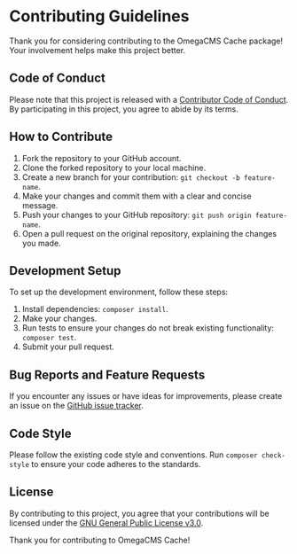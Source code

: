 # Contributing Guidelines

Thank you for considering contributing to the OmegaCMS Cache package! Your involvement helps make this project better.

## Code of Conduct

Please note that this project is released with a [Contributor Code of Conduct](CODE_OF_CONDUCT.md). By participating in this project, you agree to abide by its terms.

## How to Contribute

1. Fork the repository to your GitHub account.
2. Clone the forked repository to your local machine.
3. Create a new branch for your contribution: `git checkout -b feature-name`.
4. Make your changes and commit them with a clear and concise message.
5. Push your changes to your GitHub repository: `git push origin feature-name`.
6. Open a pull request on the original repository, explaining the changes you made.

## Development Setup

To set up the development environment, follow these steps:

1. Install dependencies: `composer install`.
2. Make your changes.
3. Run tests to ensure your changes do not break existing functionality: `composer test`.
4. Submit your pull request.

## Bug Reports and Feature Requests

If you encounter any issues or have ideas for improvements, please create an issue on the [GitHub issue tracker](https://github.com/omegacms/cache/issues).

## Code Style

Please follow the existing code style and conventions. Run `composer check-style` to ensure your code adheres to the standards.

## License

By contributing to this project, you agree that your contributions will be licensed under the [GNU General Public License v3.0](LICENSE).

Thank you for contributing to OmegaCMS Cache!

